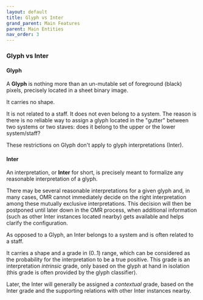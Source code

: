 ```yaml
---
layout: default
title: Glyph vs Inter
grand_parent: Main Features
parent: Main Entities
nav_order: 3
---
```

### Glyph vs Inter

#### Glyph

A **Glyph** is nothing more than an un-mutable set of foreground (black) pixels, precisely located
in a sheet binary image.

It carries no shape.

It is not related to a staff.
It does not even belong to a system.
The reason is there is no reliable way to assign a glyph located in the "gutter" between two systems
or two staves: does it belong to the upper or the lower system/staff?

These restrictions on Glyph don't apply to glyph interpretations (Inter).

#### Inter

An interpretation, or **Inter** for short, is precisely meant to formalize any reasonable
interpretation of a glyph.

There may be several reasonable interpretations for a given glyph and, in many cases, OMR cannot
immediately decide on the right interpretation among these mutually exclusive interpretations.
This decision will then be postponed until later down in the OMR process,
when additional information (such as other Inter instances located nearby) gets available
and helps clarify the configuration.

As opposed to a Glyph, an Inter belongs to a system and is often related to a staff.

It carries a shape and a grade in (0..1) range, which can be considered as the probability for the
interpretation to be a true positive.
This grade is an interpretation _intrinsic_ grade, only based on the glyph at hand in isolation
(this grade is often provided by the glyph classifier).

Later, the Inter will generally be assigned a _contextual_ grade, based on the Inter grade
and the supporting relations with other Inter instances nearby.
